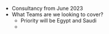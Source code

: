
- Consultancy from June 2023
- What Teams are we looking to cover?
  - Priority will be Egypt and Saudi
  - 